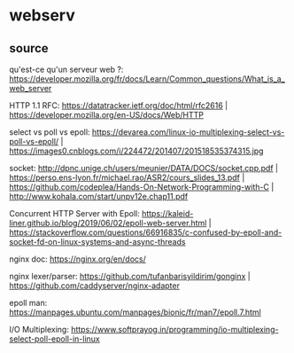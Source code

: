 # webserv

## source

qu'est-ce qu'un serveur web ?:
	https://developer.mozilla.org/fr/docs/Learn/Common_questions/What_is_a_web_server

HTTP 1.1 RFC:
	https://datatracker.ietf.org/doc/html/rfc2616	|	
	https://developer.mozilla.org/en-US/docs/Web/HTTP

select vs poll vs epoll:
	https://devarea.com/linux-io-multiplexing-select-vs-poll-vs-epoll/	|	
	https://images0.cnblogs.com/i/224472/201407/201518535374315.jpg

socket:
	http://dpnc.unige.ch/users/meunier/DATA/DOCS/socket.cpp.pdf	|	
	https://perso.ens-lyon.fr/michael.rao/ASR2/cours_slides_13.pdf	|
	https://github.com/codeplea/Hands-On-Network-Programming-with-C	|
	http://www.kohala.com/start/unpv12e.chap11.pdf

Concurrent HTTP Server with Epoll:
	https://kaleid-liner.github.io/blog/2019/06/02/epoll-web-server.html	|
	https://stackoverflow.com/questions/66916835/c-confused-by-epoll-and-socket-fd-on-linux-systems-and-async-threads

nginx doc:
	https://nginx.org/en/docs/

nginx lexer/parser:
	https://github.com/tufanbarisyildirim/gonginx	|
	https://github.com/caddyserver/nginx-adapter

epoll man:
	https://manpages.ubuntu.com/manpages/bionic/fr/man7/epoll.7.html

I/O Multiplexing:
	https://www.softprayog.in/programming/io-multiplexing-select-poll-epoll-in-linux
